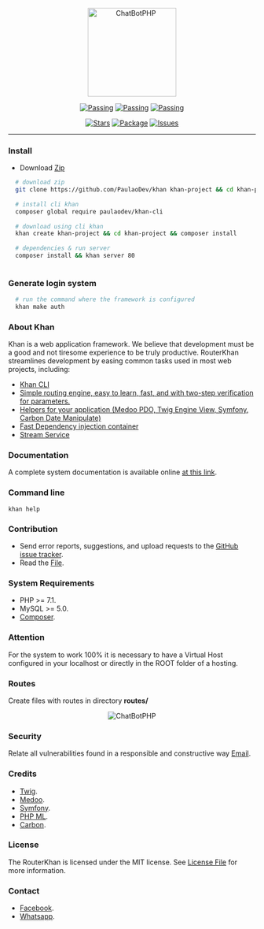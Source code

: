 <p align="center"><img src="https://i.imgur.com/X9o9Za0.png" alt="ChatBotPHP" width="180"/></p>

<p align="center">
    <a href="https://scrutinizer-ci.com/g/PaulaoDev/router-khan/?branch=master"><img src="https://scrutinizer-ci.com/g/PaulaoDev/router-khan/badges/quality-score.png?b=master" alt="Passing"></a>
    <a href="https://scrutinizer-ci.com/g/PaulaoDev/router-khan/build-status/master"><img src="https://scrutinizer-ci.com/g/PaulaoDev/router-khan/badges/build.png?b=master" alt="Passing"></a>
    <a href="https://raw.githubusercontent.com/PaulaoDev/router-khan/master/LICENSE"><img src="https://img.shields.io/badge/license-MIT-blue.svg" alt="Passing"></a>
</p>

<p align="center">
    <a href="https://github.com/PaulaoDev/khan/stargazers"><img src="https://img.shields.io/github/stars/badges/shields.svg?style=social&label=Stars" alt="Stars"></a>
    <a href="https://packagist.org/PaulaoDev/khan"><img src="https://img.shields.io/packagist/php-v/symfony/symfony.svg" alt="Package"></a>
    <a href="https://github.com/PaulaoDev/khan/issues"><img src="https://img.shields.io/github/issues/badges/shields.svg" alt="Issues"></a>
</p>

-----------------------

  ### Install
  - Download [Zip](https://github.com/PaulaoDev/khan/archive/master.zip)
  ```bash 
    # download zip
    git clone https://github.com/PaulaoDev/khan khan-project && cd khan-project && composer install
    
    # install cli khan
    composer global require paulaodev/khan-cli 
       
    # download using cli khan
    khan create khan-project && cd khan-project && composer install
    
    # dependencies & run server
    composer install && khan server 80
    
  ```
  
  ### Generate login system
  ```bash 
    # run the command where the framework is configured
    khan make auth
  ```

 ### About Khan
 Khan is a web application framework. We believe that development must be a good and not tiresome experience to be truly productive. RouterKhan streamlines development by easing common tasks used in most web projects, including:
 
 - [Khan CLI](https://github.com/PaulaoDev/khan-cli)
 - [Simple routing engine, easy to learn, fast, and with two-step verification for parameters.](https://github.com/PaulaoDev/khan/blob/master/src/Khan/Component/Router/src/Router/Router.php)
 - [Helpers for your application (Medoo PDO, Twig Engine View, Symfony, Carbon Date Manipulate)](https://github.com/PaulaoDev/khan/blob/master/composer.json)
 - [Fast Dependency injection container](https://github.com/PaulaoDev/khan/blob/master/src/Khan/Component/Container/ServiceContainer.php)
 - [Stream Service](https://github.com/PaulaoDev/khan/blob/master/src/Khan/Component/Stream/StreamServer.php)
  
### Documentation
A complete system documentation is available online [at this link](https://paulaodev.github.io/khan/docs).

### Command line
  ```console
  khan help
  ```

### Contribution
 - Send error reports, suggestions, and upload requests to the [GitHub issue tracker](https://github.com/PaulaoDev/khan/issues).
 - Read the [File](https://github.com/PaulaoDev/khan/blob/master/CONTRIBUTING.md).

### System Requirements
 - PHP >= 7.1.
 - MySQL >= 5.0.
 - [Composer](https://getcomposer.org/download/).
 
### Attention
For the system to work 100% it is necessary to have a Virtual Host configured in your localhost or directly in the ROOT folder of a hosting.

  ### Routes
  Create files with routes in directory **routes/**
  
  <p align="center"><img src="https://i.imgur.com/Q3q09cV.png" alt="ChatBotPHP"/></p>
   
   ### Security
   Relate all vulnerabilities found in a responsible and constructive way [Email](jskhanframework@gmail.com).
   
   ### Credits
   
   
 - [Twig](https://github.com/twigphp/Twig).
 - [Medoo](https://github.com/catfan/Medoo).
 - [Symfony](https://github.com/symfony/symfony).
 - [PHP ML](https://github.com/php-ai/php-ml).
 - [Carbon](https://github.com/briannesbitt/Carbon).
  
  ### License
  The RouterKhan is licensed under the MIT license. See [License File](https://github.com/PaulaoDev/khan/blob/master/LICENSE) for more information.
  
  ### Contact
   - [Facebook](https://fb.com/PauloRodriguesYT).
   - [Whatsapp](https://bit.ly/whatsappdopaulo).
